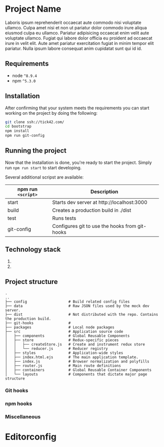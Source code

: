 # Project Name

Laboris ipsum reprehenderit occaecat aute commodo nisi voluptate ullamco. Culpa amet nisi et non ut pariatur dolor commodo irure aliqua eiusmod culpa eu ullamco. Pariatur adipisicing occaecat enim velit aute voluptate ullamco. Fugiat qui labore dolor officia eu proident ad occaecat irure in velit elit. Aute amet pariatur exercitation fugiat in minim tempor elit pariatur. Nulla ipsum labore consequat anim cupidatat sunt qui id id.

## Requirements

* node ```^8.9.4```
* npm ```^5.3.0```

## Installation

After confirming that your system meets the requirements you can start working on the project by doing the following:

```sh
git clone ssh://tick42.com/
cd bootstrap
npm install
npm run git-config
``` 

## Running the project
Now that the installation is done, you're ready to start the project. Simply run ```npm run start``` to start developing.

Several additional scripst are available:

npm run ``<script>``  | Description 
----------------------|----------------
start | Starts dev server at http://localhost:3000 
build | Creates a production build in ./dist
test  | Runs tests
git-config | Configures git to use the hooks from git-hooks

## Technology stack
1. 
2. 

## Project structure
```
.
..
├── config                   # Build related config files
├── data                     # Raw JSON files used by the mock dev server.
├── dist                     # Not distributed with the repo. Contains the production build.
├── git-hooks                # 
├── packages                 # Local node packages
├── src                      # Application source code
│   ├── components           # Global Reusable Components
│   ├── store                # Redux-specific pieces
│   │   ├── createStore.js   # Create and instrument redux store
│   │   └── reducer.js       # Reducer registry
│   ├── styles               # Application-wide styles 
│   ├── index.html.ejs       # The main application template.
│   ├── index.js             # Browser normalization and polyfills
│   ├── router.js            # Main route definitions
│   ├── containers           # Global Reusable Container Components
│   └── layouts              # Components that dictate major page structure
```
### Git hooks

### npm hooks

### Miscellaneous



# Editorconfig
